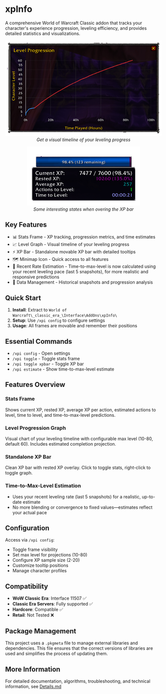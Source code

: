 # xpInfo

A comprehensive World of Warcraft Classic addon that tracks your character's experience progression, leveling efficiency, and provides detailed statistics and visualizations.

<p align="center" width="100%">
  <img src="../images/graph.png" alt="Level Progression Graph" />
  <br><em>Get a visual timeline of your leveling progress</em>
</p>

<p align="center" width="100%">
  <img src="../images/info.png" alt="Stats Frame Example" />
  <br><em>Some interesting states when overing the XP bar</em>
</p>

## Key Features

- 📊 Stats Frame - XP tracking, progression metrics, and time estimates
- 📈 Level Graph - Visual timeline of your leveling progress  
- ⚡ XP Bar - Standalone movable XP bar with detailed tooltips
- 🗺️ Minimap Icon - Quick access to all features
- 🧮 Recent Rate Estimation - Time-to-max-level is now calculated using your recent leveling pace (last 5 snapshots), for more realistic and responsive predictions
- 📱 Data Management - Historical snapshots and progression analysis

## Quick Start

1. **Install**: Extract to `World of Warcraft\_classic_era_\Interface\AddOns\xpInfo\`
2. **Setup**: Use `/xpi config` to configure settings
3. **Usage**: All frames are movable and remember their positions

## Essential Commands

- `/xpi config` - Open settings
- `/xpi toggle` - Toggle stats frame
- `/xpi toggle xpbar` - Toggle XP bar
- `/xpi estimate` - Show time-to-max-level estimate

## Features Overview

### Stats Frame
Shows current XP, rested XP, average XP per action, estimated actions to level, time to level, and time-to-max-level predictions.

### Level Progression Graph
Visual chart of your leveling timeline with configurable max level (10-80, default 60). Includes estimated completion projection.

### Standalone XP Bar  
Clean XP bar with rested XP overlay. Click to toggle stats, right-click to toggle graph.

### Time-to-Max-Level Estimation
- Uses your recent leveling rate (last 5 snapshots) for a realistic, up-to-date estimate
- No more blending or convergence to fixed values—estimates reflect your actual pace

## Configuration

Access via `/xpi config`:
- Toggle frame visibility
- Set max level for projections (10-80)
- Configure XP sample size (2-20)
- Customize tooltip positions
- Manage character profiles

## Compatibility

- **WoW Classic Era**: Interface 11507 ✅
- **Classic Era Servers**: Fully supported ✅  
- **Hardcore**: Compatible ✅
- **Retail**: Not Tested ❌


## Package Management
This project uses a `.pkgmeta` file to manage external libraries and dependencies. 
This file ensures that the correct versions of libraries are used and simplifies the process of updating them.

## More Information
For detailed documentation, algorithms, troubleshooting, and technical information, see [Details.md](Details.md)
